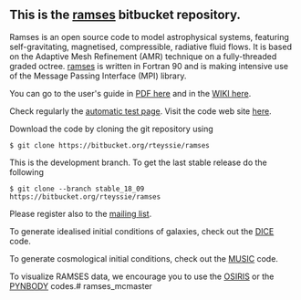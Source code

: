 [1]: https://bitbucket.org/rteyssie/ramses/wiki/Content
[2]: https://bitbucket.org/rteyssie/ramses/wiki/AutoTests
[3]: http://www.ics.uzh.ch/~teyssier/ramses/RAMSES.html
[4]: https://bitbucket.org/rteyssie/ramses/wiki/ramses_ug.pdf
[5]: https://bitbucket.org/vperret/dice
[6]: https://bitbucket.org/ohahn/music
[7]: https://bitbucket.org/nvaytet/osiris
[8]: https://github.com/pynbody/pynbody


## This is the [ramses](https://bitbucket.org/rteyssie/ramses) bitbucket repository.

Ramses is an open source code to model astrophysical systems, featuring self-gravitating, magnetised, compressible, radiative fluid flows. It is based  on the Adaptive Mesh Refinement (AMR)  technique on a  fully-threaded graded octree. 
[ramses](https://bitbucket.org/rteyssie/ramses) is written in  Fortran 90 and is making intensive use of the Message Passing Interface (MPI) library.

You can go to the user's guide in [PDF here][4] and in the [WIKI here][1].

Check regularly the [automatic test page][2]. Visit the code web site [here][3].

Download the code by cloning the git repository using 
```
$ git clone https://bitbucket.org/rteyssie/ramses
```
This is the development branch. To get the last stable release do the following
```
$ git clone --branch stable_18_09 https://bitbucket.org/rteyssie/ramses
```
Please register also to the [mailing list](http://groups.google.com/group/ramses_users).

To generate idealised initial conditions of galaxies, check out the [DICE][5] code.

To generate cosmological initial conditions, check out the [MUSIC][6] code.

To visualize RAMSES data, we encourage you to use the [OSIRIS][7] or the [PYNBODY][8] codes.# ramses_mcmaster
